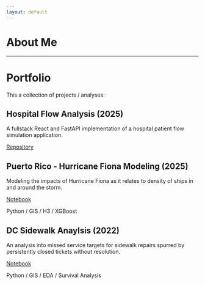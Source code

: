 ```yaml
---
layout: default
---
```


# About Me

* * *

# Portfolio

This a collection of projects / analyses:


## Hospital Flow Analysis (2025)
A fullstack React and FastAPI implementation of a hospital patient flow simulation application.

[Repository](https://github.com/bharatbk/hospital-flow-simulator)


## Puerto Rico - Hurricane Fiona Modeling (2025)
Modeling the impacts of Hurricane Fiona as it relates to density of ships in and around the storm.

[Notebook](https://github.com/bharatbk/pr_hurricane_analysis/blob/main/analysis.ipynb)

Python / GIS / H3 / XGBoost

## DC Sidewalk Anaylsis (2022)
An analysis into missed service targets for sidewalk repairs spurred by persistently closed tickets without resolution.

[Notebook](https://github.com/bharatbk/dc_sidewalk_analysis/blob/main/Increasing%20Resources%20for%20Sidewalk%20Repair%20Public.ipynb)

Python / GIS / EDA / Survival Analysis

